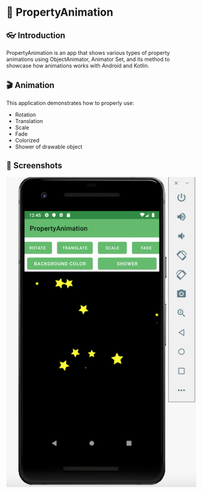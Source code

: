 :cartwheeling: PropertyAnimation 
============================================================================

:eyeglasses: Introduction
------------

PropertyAnimation is an app that shows various types of property animations using
ObjectAnimator, Animator Set, and its method to showcase how animations works with 
Android and Kotlin.

:clapper: Animation
------------

This application demonstrates how to properly use:

- Rotation
- Translation
- Scale
- Fade
- Colorized
- Shower of drawable object

## :camera_flash: Screenshots

![Screenshot 1](screenshots/animation1.png)


